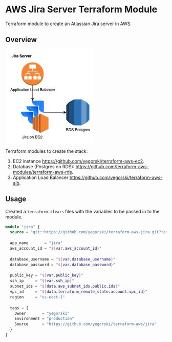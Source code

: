 # AWS Jira Server Terraform Module

Terraform module to create an Atlassian Jira server in AWS.

## Overview

![aws-jira-server.png](files/aws-jira-server.png)

Terraform modules to create the stack:

1. EC2 instance <https://github.com/yegorski/terraform-aws-ec2>.
1. Database (Postgres on RDS): <https://github.com/terraform-aws-modules/terraform-aws-rds>.
1. Application Load Balancer <https://github.com/yegorski/terraform-aws-alb>.

## Usage

Created a `terraform.tfvars` files with the variables to be passed in to the module.

```terraform
module "jira" {
  source = "git::https://github.com/yegorski/terraform-aws-jira.git?ref=master"

  app_name       = "jira"
  aws_account_id = "${var.aws_account_id}"

  database_username = "${var.database_username}"
  database_password = "${var.database_password}"

  public_key = "${var.public_key}"
  ssh_ip     = "${var.ssh_ip}"
  subnet_ids = "${data.aws_subnet_ids.public.ids}"
  vpc_id     = "${data.terraform_remote_state.account.vpc_id}"
  region     = "us-east-1"

  tags = {
    Owner       = "yegorski"
    Environment = "production"
    Source      = "https://github.com/yegorski/terraform-aws/jira"
  }
}
```
